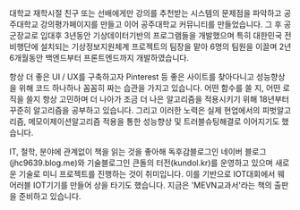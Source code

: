 대학교 재학시절 친구 또는 선배에게만 강의를 추천받는 시스템의 문제점을 파악하고 공주대학교 강의평가페이지를 만들고 이어 공주대학교 커뮤니티를 만들었습니다.
그 후 공군장교로 입대후 3년동안 기상데이터기반의 프로그램들을 개발했으며 특히 대한민국 전 비행단에 설치되는 기상정보지원체계 프로젝트의 팀장을 맡아 6명의 팀원을 이끌며  2년 6개월동안 백엔드부터 프론트엔드까지 개발하였습니다.  

항상 더 좋은 UI / UX를 구축하고자 Pinterest 등 좋은 사이트를 찾아다니고 성능향상을 위해 코드 하나하나 꼼꼼히 짜는 습관을 가지고 있습니다. 어떤 함수를 쓸 지, 어떤 로직을 쓸지 항상 고민하며 더 나아가 조금 더 나은 알고리즘을 적용시키기 위해 18년부터 꾸준히 알고리즘을 공부하고 있습니다. 그리고 이러한 노력은 실제 현업에서의 피벗알고리즘, 메모이제이션알고리즘 적용을 통한  성능향상 및 트러블슈팅해결로 이어지기도 했습니다. 
 
IT, 철학, 분야에 관계없이 책을 읽는 것을 좋아해 독후감블로그인 네이버 블로그(jhc9639.blog.me)와  기술블로그인 큰돌의 터전(kundol.kr)를 운영하고 있으며 새로운 기술로 미니 프로젝트를 진행하는 것이 취미입니다. 이를 기반으로 IOT대회에서 웨어러블 IOT기기를 만들어 상을 타기도 했습니다. 지금은 'MEVN교과서'라는 책의 출판을 준비하고 있습니다.  

